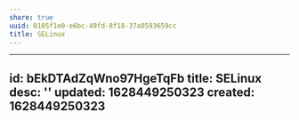 ```yaml
---
share: true
uuid: 0105f1e0-e6bc-49fd-8f18-37a0593659cc
title: SELinux
---
```

---
id: bEkDTAdZqWno97HgeTqFb
title: SELinux
desc: ''
updated: 1628449250323
created: 1628449250323
---